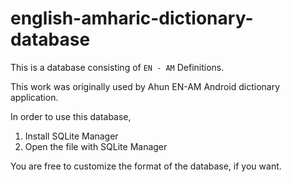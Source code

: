 # english-amharic-dictionary-database

This is a database consisting of `EN - AM` Definitions.

This work was originally used by Ahun EN-AM Android dictionary application.

In order to use this database,
  1. Install SQLite Manager 
  2. Open the file with SQLite Manager

You are free to customize the format of the database, if you want.
